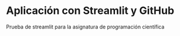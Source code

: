 # Aplicación con Streamlit y GitHub

Prueba de streamlit para la asignatura de programación científica
